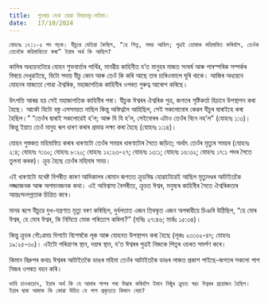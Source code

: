 ```yaml
---
title:  পুনৰায় দেখা যোৱা বিষয়বস্তু-মহিমা।
date:   17/10/2024
---
```


`যোহনঃ ১৭:১-৫ পদ পঢ়ক। যীচুৱে যেতিয়া কৈছিল, “হে পিতৃ, সময় আহিল; পুত্ৰই তোমাক মহিমান্বিত কৰিবলৈ, তেওঁক তেনেকৈ মহিমান্বিতো কৰা” ইয়াৰ অৰ্থ কি আছিল?`

কালিৰ অধ্যয়নটোৱে যোহন শুভবাৰ্ত্তাৰ পাৰ্থিৱ, মানৱীয় কাহিনীত য’ত মানুহৰ মাজত সংঘৰ্ষ আৰু পাৰস্পৰিক সম্পৰ্কৰ বিষয়ে দেখুৱাইছে, যিটো সদায় যীচু কোন আৰু তেওঁ কি কৰি আছে তাৰ চাৰিওফালে ঘূৰি থাকে। আজিৰ অধ্যয়নে যোহনৰ মাজতো পোৱা ঐশ্বৰিক, মহাজাগতিক কাহিনীৰ ওপৰত গুৰুত্ব আৰোপ কৰিছে।

উৎপত্তি আৰম্ভ হয় সেই মহাজাগতিক কাহিনীৰ পৰা। যীচুক ঈশ্বৰৰ ঐশ্বৰিক পুত্ৰ, জগতৰ সৃষ্টিকৰ্ত্তা হিচাবে উপস্থাপন কৰা হৈছে। আকৌ যিটো বস্তু এসসময়ত নাছিল কিন্তু অস্তিত্বলৈ আহিছিল, সেই সকলোবোৰ কেৱল যীচুৰ দ্বাৰাইহে কৰা হৈছিল।” “তেওঁৰ দ্বাৰাই সকলোৱেই হ’ল; আৰু যি যি হ’ল, সেইবোৰৰ এটাও তেওঁৰ বিনে নহ’ল” (যোহনঃ ১:৩)। কিন্তু ইয়াত তেওঁ মানুহ ৰূপ ধাৰণ কৰাৰ প্ৰভাৱ লক্ষ্য কৰা হৈছে (যোহনঃ ১:১৪)।

যোহন পুস্তকত মহিমান্বিত কৰাৰ ধাৰণাটো তেওঁৰ সময়ৰ ধাৰণাটোৰ সৈতে জড়িত; অৰ্থাৎ তেওঁৰ মৃত্যুৰ সময়ৰ (যোহনঃ ২:৪; যোহনঃ ৭:৩০; যোহনঃ ৮:২০; যোহনঃ ১২:২৩-২৭; যোহনঃ ১৩:১; যোহনঃ ১৬:৩২; যোহনঃ ১৭:১ পদৰ সৈতে তুলনা কৰক)। ক্ৰুচ হৈছে তেওঁৰ মহিমাৰ সময়।

এই ধাৰণাটো যথেষ্ট বিপৰীত কাৰণ আদিকালৰ ৰোমান জগতত ক্ৰুচবিদ্ধ হোৱাটোৱেই আছিল মৃত্যুদণ্ডৰ আটাইতকৈ লজ্জাজনক আৰু অপমানজনক কথা। এই অবিশ্বাস্য বৈপৰীত্য, ক্ৰুচত ঈশ্বৰ, মনুষ্যৰ কাহিনীৰ সৈতে ঐশ্বৰিকতাৰ আন্তঃসংলগ্নতাক চিত্ৰিত কৰে।

মানৱ ৰূপে যীচুৱে দুখ-যন্ত্ৰণাত মৃত্যু বৰণ কৰিছিল, দুৰ্বলতাত এজন তিৰস্কৃত এজন অপৰাধীয়ে চিঞৰি উঠিছিল, “হে মোৰ ঈশ্বৰ, হে মোৰ ঈশ্বৰ, কি নিমিত্তে মোক পৰিত্যাগ কৰিলা?” (মথিঃ ২৭:৪৬; মাৰ্কঃ ১৫:৩৪)।

কিন্তু ক্ৰুচৰ গৌ১ৱময় দিশটো বিশেষকৈ লূক আৰু যোহনত উপস্থাপন কৰা হৈছে (লূকঃ ২৩:৩২-৪৭; যোহনঃ ১৯:২৫-৩০)। এইটো পৰিত্ৰাণৰ স্থান, দয়াৰ স্থান, য’ত ঈশ্বৰৰ পুত্ৰই নিজকে পিতৃৰ ওচৰত সমৰ্পণ কৰে।

কিমান বিদ্ৰুপৰ কথাঃ ঈশ্বৰৰ আটাইতকৈ ডাঙৰ মহিমা তেওঁৰ আটাইতকৈ ডাঙৰ লাজত প্ৰকাশ পাইছে-জগতৰ সকলো পাপ নিজৰ ওপৰত বহন কৰি।

`ভাবি চাওকচোন, ইয়াৰ অৰ্থ কি যে আমাৰ পাপৰ পৰা উদ্ধাৰ কৰিবলৈ ইমান নিষ্ঠুৰ ক্ৰুচত স্বয়ং ঈশ্বৰৰ প্ৰয়োজন হৈছিল। ইয়াৰ দ্বাৰা আমাক কি কোৱা উচিত যে পাপ প্ৰকৃততে কিমান বেয়া?`